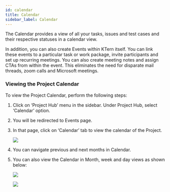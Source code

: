 ```yaml
---
id: calendar
title: Calendar
sidebar_label: Calendar
---
```


The Calendar provides a view of all your tasks, issues and test cases and their respective statuses in a calendar view.

In addition, you can also create Events within KTern itself. You can link these events to a particular task or work package, invite participants and set up recurring meetings. You can also create meeting notes and assign CTAs from within the event. This eliminates the need for disparate mail threads, zoom calls and Microsoft meetings.

### Viewing the Project Calendar

To view the Project Calendar, perform the following steps:

1. Click on ‘Project Hub’ menu in the sidebar. Under Project Hub, select ‘Calendar’ option.
2. You will be redirected to Events page.
3. In that page, click on ‘Calendar’ tab to view the calendar of the Project.

   ![](https://storage.googleapis.com/ktern-docs-files/calendar-1.png)

4. You can navigate previous and next months in Calendar.
5. You can also view the Calendar in Month, week and day views as shown below:

   ![](https://storage.googleapis.com/ktern-docs-files/calendar-2.png)

   ![](https://storage.googleapis.com/ktern-docs-files/calendar-3.png)
